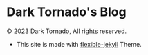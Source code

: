 # Dark Tornado's Blog
© 2023 Dark Tornado, All rights reserved.

- This site is made with [flexible-jekyll](https://github.com/artemsheludko/flexible-jekyll) Theme.